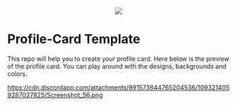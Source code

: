 <div align="center"><img src="https://readme-typing-svg.herokuapp.com?color=00A6A6&size=25&center=true&vCenter=true&width=450&height=30&lines=Fork+it,+clone+it,+set+it+up+and;Let's+get+started!"/>
</div>

# Profile-Card Template
This repo will help you to create your profile card. Here below is the preview of the profile card. You can play around with the designs, backgrounds and colors.

https://cdn.discordapp.com/attachments/891573844765204536/1093214059287027825/Screenshot_56.png
